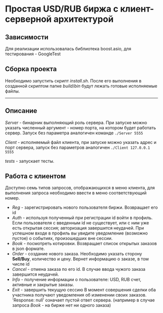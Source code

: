 # Простая USD/RUB биржа с клиент-серверной архитектурой

## Зависимости 
Для реализации использовалась библиотека boost.asio, для тестирования - GoogleTest

## Сборка проекта
Необходимо запустить скрипт $install.sh$. После его выполнения в созданной скриптом папке $build/bin$ будут лежать готовые исполняемые файлы.

---
## Описание
$Server$ - бинарник выполняющий роль сервера. При запуске можно указать численный аргумент - номер порта, на котором будет работать сервер. Запуск без параметра аналогичен команде ```./Server 5555```  
 
$Client$ - исполняемый файл клиента, при запуске можно указать адрес и порт сервера, запуск без параметров аналогичен ```./Client 127.0.0.1 5555```  

$tests$ - запускает тесты.

## Работа с клиентом
Доступно семь типов запросов, отображающихся в меню клиента, для выполнения запроса необходимо ввести в меню соответствующий номер.
- $Reg$ - зарегистрировать нового пользователя биржи. Возвращает его id
- $Auth$ - используя полученный при регистрации id войти в профиль. Если пользователя с введенным id не существует, или с ним уже есть открытая сессия; авторизация завершится неудачей. При успешном входе в профиль вы увидите уведомление (возможно пустое) о событиях, произошедших вне сессии.
- $Book$ - посмотреть котировки. Возвращает список открытых заказов в json формате.
- $Order$ - создание нового заказа. Необходимо указать сторону **Sell/Buy**, количество и цену. Вернет информацию о заказе, в том числе id
- $Cancel$ - отмена заказа по его id. В случае ввода чужого заказа завершится неудачей.
- $Info$ - получение информации о пользователе: USD, RUB счет, активные и закрытые заказы.
- $Exit$ - завершить текущую сессию
В момент совершения сделки оба участника получают уведомления об изменении своих заказов.
'Response: null' означает пустой ответ сервера. (например в случае запроса $Book$ - на бирже нет ни одного заказа)
